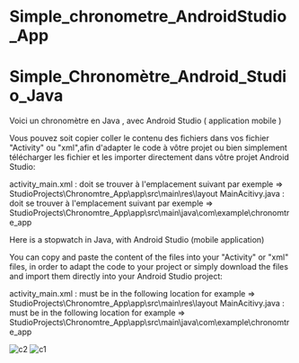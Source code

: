 # Simple_chronometre_AndroidStudio_App
# Simple_Chronomètre_Android_Studio_Java
Voici un chronomètre en Java , avec Android Studio ( application mobile )

Vous pouvez soit copier coller le contenu des fichiers dans vos fichier "Activity" ou "xml",afin d'adapter le code à vôtre projet ou bien simplement télécharger les fichier et les importer directement dans vôtre projet Android Studio:

activity_main.xml : doit se trouver à l'emplacement suivant par exemple => StudioProjects\Chronomtre_App\app\src\main\res\layout
MainAcitivy.java : doit se trouver à l'emplacement suivant par exemple => StudioProjects\Chronomtre_App\app\src\main\java\com\example\chronomtre_app



Here is a stopwatch in Java, with Android Studio (mobile application)

You can copy and paste the content of the files into your "Activity" or "xml" files, in order to adapt the code to your project or simply download the files and import them directly into your Android Studio project:

activity_main.xml : must be in the following location for example => StudioProjects\Chronomtre_App\app\src\main\res\layout
MainAcitivy.java : must be in the following location for example => StudioProjects\Chronomtre_App\app\src\main\java\com\example\chronomtre_app


![c2](https://user-images.githubusercontent.com/92603736/141691535-a07b380e-2863-41d5-81bc-1eaa93bade7a.PNG)
![c1](https://user-images.githubusercontent.com/92603736/141691537-8eab8e9e-0b8b-428f-bb57-e5365e6738d6.PNG)
